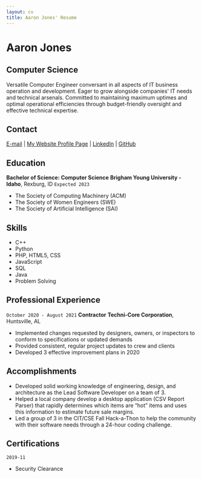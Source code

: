 ```yaml
---
layout: cv
title: Aaron Jones' Resume
---
```


# Aaron Jones

## Computer Science

Versatile Computer Engineer conversant in all aspects of IT business
operation and development. Eager to grow alongside companies' IT needs
and technical arsenals. Committed to maintaining maximum uptimes and
optimal operational efficiencies through budget-friendly oversight and
effective technical expertise.

## Contact

<div id="webaddress">
<a href="jonesl7acj@gmail.com">E-mail</a>
| <a href="https://zety.com/profile
/eportfolio/361">My Website Profile Page</a>
| <a href="https://www.linkedin.com/groups/13537407/">LinkedIn</a>
| <a href="https://github.com/byuids-resumes">GitHub</a>
</div>

## Education

**Bachelor of Science: Computer Science**
**Brigham Young University - Idaho**, Rexburg, ID
`Expected 2023`

-  The Society of Computing Machinery (ACM)
-  The Society of Women Engineers (SWE)
-  The Society of Artificial Intelligence (SAI)

## Skills

-  C++
-  Python
-  PHP, HTML5, CSS
-  JavaScript
-  SQL
-  Java
-  Problem Solving

## Professional Experience

`October 2020 - August 2021`
**Contractor**
**Techni-Core Corporation**, Huntsville, AL

-  Implemented changes requested by designers, owners, or inspectors to
   conform to specifications or updated demands
-  Provided consistent, regular project updates to crew and clients
-  Developed 3 effective improvement plans in 2020

## Accomplishments

-  Developed solid working knowledge of engineering, design, and
   architecture as the Lead Software Developer on a team of 3.
-  Helped a local company develop a desktop application (CSV Report Parser) that rapidly determines which items are “hot” items and uses this information to estimate future sale margins.
-  Led a group of 3 in the CIT/CSE Fall Hack-a-Thon to help the community with their software needs through a 24-hour coding challenge.

## Certifications

`2019-11`

-  Security Clearance

<!-- ### Footer

Last updated: December 2022 -->
